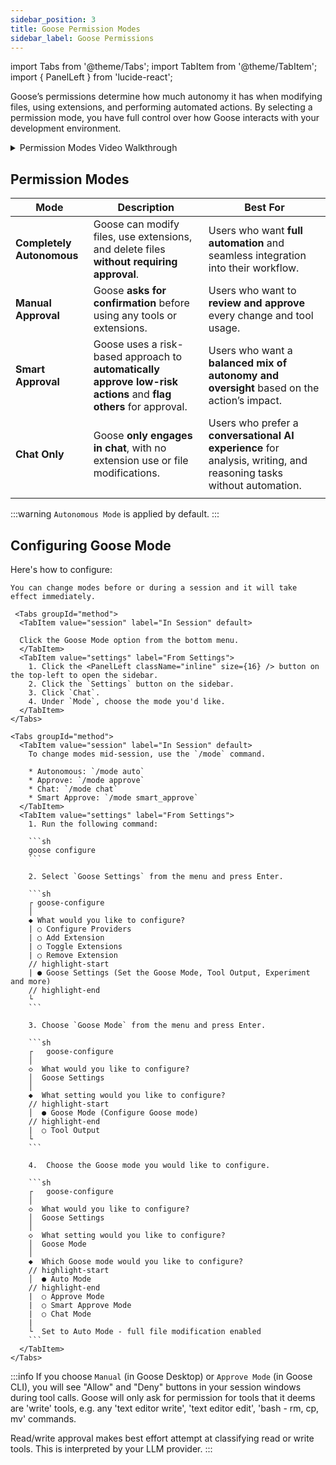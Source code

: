 ```yaml
---
sidebar_position: 3
title: Goose Permission Modes
sidebar_label: Goose Permissions
---
```


import Tabs from '@theme/Tabs';
import TabItem from '@theme/TabItem';
import { PanelLeft } from 'lucide-react';

Goose’s permissions determine how much autonomy it has when modifying files, using extensions, and performing automated actions. By selecting a permission mode, you have full control over how Goose interacts with your development environment.

<details>
  <summary>Permission Modes Video Walkthrough</summary>
  <iframe
  class="aspect-ratio"
  src="https://www.youtube.com/embed/bMVFFnPS_Uk"
  title="Goose Permission Modes Explained"
  frameBorder="0"
  allow="accelerometer; autoplay; clipboard-write; encrypted-media; gyroscope; picture-in-picture"
  allowFullScreen
  ></iframe>
</details>

## Permission Modes

| Mode               | Description                                                                                           | Best For                                                                                   |
|--------------------|-------------------------------------------------------------------------------------------------------|--------------------------------------------------------------------------------------------|
| **Completely Autonomous**           | Goose can modify files, use extensions, and delete files **without requiring approval**.              | Users who want **full automation** and seamless integration into their workflow.           |
| **Manual Approval**| Goose **asks for confirmation** before using any tools or extensions.                                 | Users who want to **review and approve** every change and tool usage.                      |
| **Smart Approval** | Goose uses a risk-based approach to **automatically approve low-risk actions** and **flag others** for approval. | Users who want a **balanced mix of autonomy and oversight** based on the action’s impact. |
| **Chat Only**      | Goose **only engages in chat**, with no extension use or file modifications.                          | Users who prefer a **conversational AI experience** for analysis, writing, and reasoning tasks without automation.                    |
       |

:::warning
`Autonomous Mode` is applied by default.
:::

## Configuring Goose Mode

Here's how to configure:

<Tabs groupId="interface">
  <TabItem value="ui" label="Goose Desktop" default>

    You can change modes before or during a session and it will take effect immediately.

     <Tabs groupId="method">
      <TabItem value="session" label="In Session" default>

      Click the Goose Mode option from the bottom menu. 
      </TabItem>
      <TabItem value="settings" label="From Settings">
        1. Click the <PanelLeft className="inline" size={16} /> button on the top-left to open the sidebar.
        2. Click the `Settings` button on the sidebar.
        3. Click `Chat`.
        4. Under `Mode`, choose the mode you'd like.
      </TabItem>
    </Tabs>   
  </TabItem>
  <TabItem value="cli" label="Goose CLI">

    <Tabs groupId="method">
      <TabItem value="session" label="In Session" default>
        To change modes mid-session, use the `/mode` command.

        * Autonomous: `/mode auto`
        * Approve: `/mode approve`
        * Chat: `/mode chat`     
        * Smart Approve: `/mode smart_approve`
      </TabItem>
      <TabItem value="settings" label="From Settings">
        1. Run the following command:

        ```sh
        goose configure
        ```

        2. Select `Goose Settings` from the menu and press Enter.

        ```sh
        ┌ goose-configure
        │
        ◆ What would you like to configure?
        | ○ Configure Providers
        | ○ Add Extension
        | ○ Toggle Extensions
        | ○ Remove Extension
        // highlight-start
        | ● Goose Settings (Set the Goose Mode, Tool Output, Experiment and more)
        // highlight-end
        └
        ```

        3. Choose `Goose Mode` from the menu and press Enter.

        ```sh
        ┌   goose-configure
        │
        ◇  What would you like to configure?
        │  Goose Settings
        │
        ◆  What setting would you like to configure?
        // highlight-start
        │  ● Goose Mode (Configure Goose mode)
        // highlight-end
        |  ○ Tool Output
        └
        ```

        4.  Choose the Goose mode you would like to configure.

        ```sh
        ┌   goose-configure
        │
        ◇  What would you like to configure?
        │  Goose Settings
        │
        ◇  What setting would you like to configure?
        │  Goose Mode
        │
        ◆  Which Goose mode would you like to configure?
        // highlight-start
        │  ● Auto Mode
        // highlight-end
        |  ○ Approve Mode
        |  ○ Smart Approve Mode    
        |  ○ Chat Mode
        |
        └  Set to Auto Mode - full file modification enabled
        ```     
      </TabItem>
    </Tabs>
  </TabItem>
</Tabs>

  :::info
  If you choose `Manual` (in Goose Desktop) or `Approve Mode` (in Goose CLI), you will see "Allow" and "Deny" buttons in your session windows during tool calls. 
  Goose will only ask for permission for tools that it deems are 'write' tools, e.g. any 'text editor write', 'text editor edit', 'bash - rm, cp, mv' commands. 
  
  Read/write approval makes best effort attempt at classifying read or write tools. This is interpreted by your LLM provider. 
  :::
